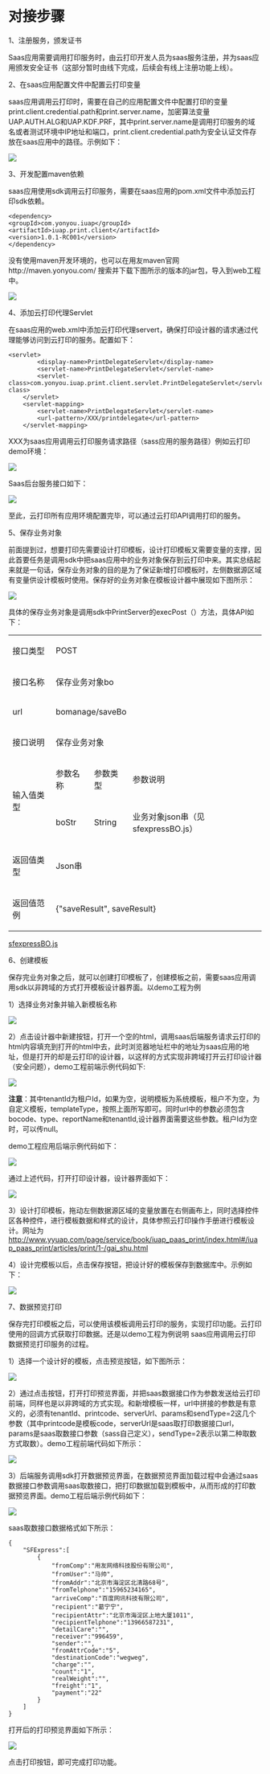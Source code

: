 # 对接步骤

1、注册服务，颁发证书

Saas应用需要调用打印服务时，由云打印开发人员为saas服务注册，并为saas应用颁发安全证书（这部分暂时由线下完成，后续会有线上注册功能上线）。

2、在saas应用配置文件中配置云打印变量

saas应用调用云打印时，需要在自己的应用配置文件中配置打印的变量print.client.credential.path和print.server.name，加密算法变量UAP.AUTH.ALG和UAP.KDF.PRF，其中print.server.name是调用打印服务的域名或者测试环境中IP地址和端口，print.client.credential.path为安全认证文件存放在saas应用中的路径。示例如下：

![](/articles/print/4-/images/image3.png)



 
3、开发配置maven依赖

saas应用使用sdk调用云打印服务，需要在saas应用的pom.xml文件中添加云打印sdk依赖。


```
<dependency>
<groupId>com.yonyou.iuap</groupId>
<artifactId>iuap.print.client</artifactId>
<version>1.0.1-RC001</version>
</dependency>
```


没有使用maven开发环境的，也可以在用友maven官网http://maven.yonyou.com/
搜索并下载下图所示的版本的jar包，导入到web工程中。

![](/articles/print/4-/images/image4.png)

 

4、添加云打印代理Servlet

在saas应用的web.xml中添加云打印代理servert，确保打印设计器的请求通过代理能够访问到云打印的服务。配置如下：
	

```
<servlet>
		<display-name>PrintDelegateServlet</display-name>
		<servlet-name>PrintDelegateServlet</servlet-name>
		<servlet-class>com.yonyou.iuap.print.client.servlet.PrintDelegateServlet</servlet-class>
	</servlet>
	<servlet-mapping>
		<servlet-name>PrintDelegateServlet</servlet-name>
		<url-pattern>/XXX/printdelegate</url-pattern>
	</servlet-mapping>
```


XXX为saas应用调用云打印服务请求路径（sass应用的服务路径）例如云打印demo环境：

![](/articles/print/4-/images/image5.png)
 

Saas后台服务接口如下：

![](/articles/print/4-/images/image6.png)

 
至此，云打印所有应用环境配置完毕，可以通过云打印API调用打印的服务。

5、保存业务对象

前面提到过，想要打印先需要设计打印模板，设计打印模板又需要变量的支撑，因此首要任务是调用sdk中把saas应用中的业务对象保存到云打印中来。其实总结起来就是一句话，保存业务对象的目的是为了保证新增打印模板时，左侧数据源区域有变量供设计模板时使用。保存好的业务对象在模板设计器中展现如下图所示：

![](/articles/print/4-/images/image7.png)

 
具体的保存业务对象是调用sdk中PrintServer的execPost（）方法，具体API如下：

<table> 
 <tbody> 
  <tr> 
   <td> <p> <span>接口类型</span> </p> </td>
   <td colspan="3"> <p> <span>POST</span> </p> </td> 
  </tr> 
  <tr> 
   <td> <p> <span>接口名称</span> </p> </td>
   <td colspan="3"> <p> <span>保存业务对象bo</span> </p> </td> 
  </tr> 
  <tr> 
   <td> <p> <span>url</span> </p> </td>
   <td colspan="3"> <p> <span>bomanage/saveBo</span> </p> </td> 
  </tr> 
  <tr> 
   <td> <p> <span>接口说明</span> </p> </td>
   <td colspan="3"> <p> <span>保存业务对象</span> </p> </td> 
  </tr> 
  <tr> 
   <td rowspan="2"> <p> <span>输入值类型</span> </p> </td>
   <td> <p> <span>参数名称</span> </p> </td>
   <td> <p> <span>参数类型</span> </p> </td>
   <td> <p> <span>参数说明</span> </p> </td> 
  </tr> 
  <tr> 
   <td> <p> <span>boStr</span> </p> </td>
   <td> <p> <span> String</span> </p> </td>
   <td> <p> <span>业务对象json串（见sfexpressBO.js）</span> </p> </td> 
  </tr> 
  <tr> 
   <td> <p> <span>返回值类型</span> </p> </td>
   <td colspan="3"> <p> <span>Json串</span> </p> </td> 
  </tr> 
  <tr> 
   <td> <p> <span>返回值范例</span> </p> </td>
   <td colspan="3"> <p> <span>{"saveResult", saveResult}</span> </p> </td> 
  </tr> 
 </tbody> 
</table> 

[sfexpressBO.js](#/cloud_service_print/articles/print/4-/images/sfexpressbo.html)


6、创建模板

保存完业务对象之后，就可以创建打印模板了，创建模板之前，需要saas应用调用sdk以非跨域的方式打开模板设计器界面。以demo工程为例

1）选择业务对象并输入新模板名称

![](/articles/print/4-/images/image9.png)
 
2）点击设计器中新建按钮，打开一个空的html，调用saas后端服务请求云打印的html内容填充到打开的html中去，此时浏览器地址栏中的地址为saas应用的地址，但是打开的却是云打印的设计器，以这样的方式实现非跨域打开云打印设计器（安全问题），demo工程前端示例代码如下:

![](/articles/print/4-/images/image10.png)
 
**注意**：其中tenantId为租户Id，如果为空，说明模板为系统模板，租户不为空，为自定义模板，templateType，按照上面所写即可。同时url中的参数必须包含bocode、type、reportName和tenantId,设计器界面需要这些参数。租户Id为空时，可以传null。

demo工程应用后端示例代码如下：

![](/articles/print/4-/images/image11.png)
 
通过上述代码，打开打印设计器，设计器界面如下：

![](/articles/print/4-/images/image12.png)


 
3）设计打印模板，拖动左侧数据源区域的变量放置在右侧画布上，同时选择控件区各种控件，进行模板数据和样式的设计，具体参照云打印操作手册进行模板设计。网址为
http://www.yyuap.com/page/service/book/iuap_paas_print/index.html#/iuap_paas_print/articles/print/1-/gai_shu.html

4）设计完模板以后，点击保存按钮，把设计好的模板保存到数据库中。示例如下：

![](/articles/print/4-/images/image13.png)

 
7、数据预览打印

保存完打印模板之后，可以使用该模板调用云打印的服务，实现打印功能。云打印使用的回调方式获取打印数据。还是以demo工程为例说明 saas应用调用云打印数据预览打印服务的过程。

1）选择一个设计好的模板，点击预览按钮，如下图所示：

![](/articles/print/4-/images/image14.png)

 
2）通过点击按钮，打开打印预览界面，并把saas数据接口作为参数发送给云打印前端，同样也是以非跨域的方式实现。和新增模板一样，url中拼接的参数是有意义的，必须有tenantId、printcode、serverUrl、params和sendType=2这几个参数（其中printcode是模板code，serverUrl是saas取打印数据接口url，params是saas取数接口参数（sass自己定义），sendType=2表示以第二种取数方式取数）。demo工程前端代码如下所示：

![](/articles/print/4-/images/image15.png)


 
3）后端服务调用sdk打开数据预览界面，在数据预览界面加载过程中会通过saas数据接口参数调用saas取数接口，把打印数据加载到模板中，从而形成的打印数据预览界面。demo工程后端示例代码如下：

![](/articles/print/4-/images/image16.png)


 
saas取数接口数据格式如下所示：



```
{
    "SFExpress":[
        {
            "fromComp":"用友网络科技股份有限公司",
            "fromUser":"马帅",
            "fromAddr":"北京市海淀区北清路68号",
            "fromTelphone":"15965234165",
            "arriveComp":"百度网讯科技有限公司",
            "recipient":"葛宁宁",
            "recipientAttr":"北京市海淀区上地大厦1011",
            "recipientTelphone":"13966587231",
            "detailCare":"",
            "receiver":"996459",
            "sender":"",
            "fromAttrCode":"5",
            "destinationCode":"wegweg",
            "charge":"",
            "count":"1",
            "realWeight":"",
            "freight":"1",
            "payment":"22"
        }
    ]
}
```




 
打开后的打印预览界面如下所示：

![](/articles/print/4-/images/image18.png)

 
点击打印按钮，即可完成打印功能。
